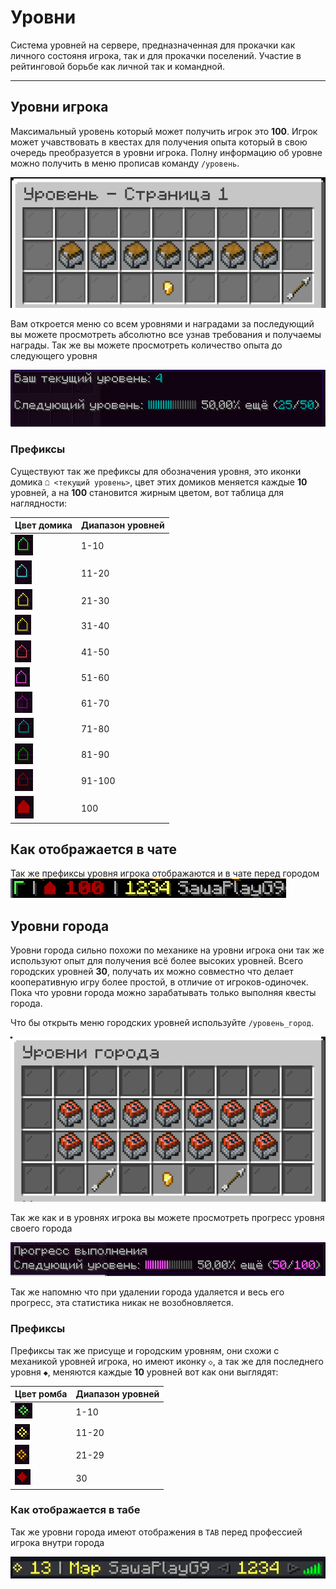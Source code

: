# Уровни
Система уровней на сервере, предназначенная для прокачки как личного состояня игрока, так и для прокачки поселений. 
Участие в рейтинговой борьбе как личной так и командной.

---

## Уровни игрока
Максимальный уровень который может получить игрок это **100**.
Игрок может учавствовать в квестах для получения опыта который в свою очередь преобразуется в уровни игрока.
Полну информацию об уровне можно получить в меню прописав команду `/уровень`. 

![Меню уровня игрока](images/level_player_menu.png)

Вам откроется меню со всем уровнями и наградами за последующий вы можете просмотреть абсолютно все узнав требования и получаемы награды.
Так же вы можете просмотреть количество опыта до следующего уровня

![Посомтреть шкалу уровня](images/level_player_current_xp.png)

### Префиксы
Существуют так же префиксы для обозначения уровня, это иконки домика `☖ <текущий уровень>`, цвет этих домиков меняется каждые **10** уровней, а на **100** становится жирным цветом, вот таблица для наглядности:

| Цвет домика                     | Диапазон уровней |
|---------------------------------|------------------|
| ![Домик 1](images/house1.png)   | 1-10             |
| ![Домик 2](images/house2.png)   | 11-20            |
| ![Домик 3](images/house3.png)   | 21-30            |
| ![Домик 4](images/house4.png)   | 31-40            |
| ![Домик 5](images/house5.png)   | 41-50            |
| ![Домик 6](images/house6.png)   | 51-60            |
| ![Домик 7](images/house7.png)   | 61-70            |
| ![Домик 8](images/house8.png)   | 71-80            |
| ![Домик 9](images/house9.png)   | 81-90            |
| ![Домик 10](images/house10.png) | 91-100           |
| ![Домик 11](images/house11.png) | 100              |


## Как отображается в чате
Так же префиксы уровня игрока отображаются и в чате перед городом
![Префикс чата](images/level_player_prefix_chat.png)

## Уровни города
Уровни города сильно похожи по механике на уровни игрока они так же используют опыт для получения всё более высоких уровней. Всего городских уровней **30**, получать их можно совместно что делает кооперативную игру более простой, в отличие от игроков-одиночек. Пока что уровни города можно зарабатывать только выполняя квесты города.

Что бы открыть меню городских уровней используйте `/уровень_город`.

![Меню уровня игрока](images/level_town_menu.png)

Так же как и в уровнях игрока вы можете просмотреть прогресс уровня своего города

![Меню уровня игрока](images/progress_bar_town_menu.png)

Так же напомню что при удалении города удаляется и весь его прогресс, эта статистика никак не возобновляется.

### Префиксы
Префиксы так же присуще и городским уровням, они схожи с механикой уровней игрока, но имеют иконку `◇`, а так же для последнего уровня `◆`, меняются каждые **10** уровней вот как они выглядят:

| Цвет ромба                    | Диапазон уровней |
|-------------------------------|------------------|
| ![Ромб 1](images/romb1.png)   | 1-10             |
| ![Ромб 2](images/romb2.png)   | 11-20            |
| ![Ромб 3](images/romb3.png)   | 21-29            |
| ![Ромб 4](images/romb4.png)   | 30               |

### Как отображается в табе
Так же уровни города имеют отображения в `TAB` перед профессией игрока внутри города

![Префикс в табе](images/prefix_tab.png)